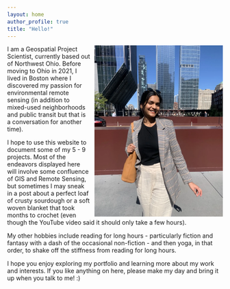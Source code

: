 ```yaml
---
layout: home
author_profile: true
title: "Hello!"
---
```


<img src="/assets/images/chicago_blazer.webp" alt="Description of image" style="float: right; width: 300px; margin-left: 10px;">

I am a Geospatial Project Scientist, currently based out of Northwest Ohio. Before moving to Ohio in 2021, I lived in Boston where I discovered my passion for environmental remote sensing (in addition to mixed-used neighborhoods and public transit but that is a conversation for another time).

I hope to use this website to document some of my 5 - 9 projects. Most of the endeavors displayed here will involve some confluence of GIS and Remote Sensing, but sometimes I may sneak in a post about a perfect loaf of crusty sourdough or a soft woven blanket that took months to crochet (even though the YouTube video said it should only take a few hours).

My other hobbies include reading for long hours - particularly fiction and fantasy with a dash of the occasional non-fiction - and then yoga, in that order, to shake off the stiffness from reading for long hours.

I hope you enjoy exploring my portfolio and learning more about my work and interests. If you like anything on here, please make my day and bring it up when you talk to me! :)

